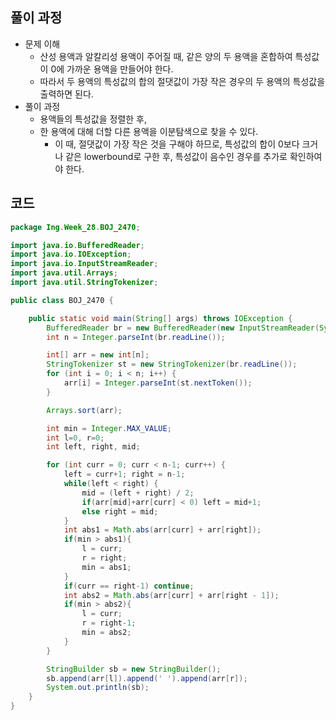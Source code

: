 ## 풀이 과정
- 문제 이해
  - 산성 용액과 알칼리성 용액이 주어질 때, 같은 양의 두 용액을 혼합하여 특성값이 0에 가까운 용액을 만들어야 한다.
  - 따라서 두 용액의 특성값의 합의 절댓값이 가장 작은 경우의 두 용액의 특성값을 출력하면 된다.
- 풀이 과정
  - 용액들의 특성값을 정렬한 후,
  - 한 용액에 대해 더할 다른 용액을 이분탐색으로 찾을 수 있다.
    - 이 때, 절댓값이 가장 작은 것을 구해야 하므로, 특성값의 합이 0보다 크거나 같은 lowerbound로 구한 후, 특성값이 음수인 경우를 추가로 확인하여야 한다.

## 코드
```java
package Ing.Week_28.BOJ_2470;

import java.io.BufferedReader;
import java.io.IOException;
import java.io.InputStreamReader;
import java.util.Arrays;
import java.util.StringTokenizer;

public class BOJ_2470 {

    public static void main(String[] args) throws IOException {
        BufferedReader br = new BufferedReader(new InputStreamReader(System.in));
        int n = Integer.parseInt(br.readLine());

        int[] arr = new int[n];
        StringTokenizer st = new StringTokenizer(br.readLine());
        for (int i = 0; i < n; i++) {
            arr[i] = Integer.parseInt(st.nextToken());
        }

        Arrays.sort(arr);

        int min = Integer.MAX_VALUE;
        int l=0, r=0;
        int left, right, mid;

        for (int curr = 0; curr < n-1; curr++) {
            left = curr+1; right = n-1;
            while(left < right) {
                mid = (left + right) / 2;
                if(arr[mid]+arr[curr] < 0) left = mid+1;
                else right = mid;
            }
            int abs1 = Math.abs(arr[curr] + arr[right]);
            if(min > abs1){
                l = curr;
                r = right;
                min = abs1;
            }
            if(curr == right-1) continue;
            int abs2 = Math.abs(arr[curr] + arr[right - 1]);
            if(min > abs2){
                l = curr;
                r = right-1;
                min = abs2;
            }
        }

        StringBuilder sb = new StringBuilder();
        sb.append(arr[l]).append(' ').append(arr[r]);
        System.out.println(sb);
    }
}
```